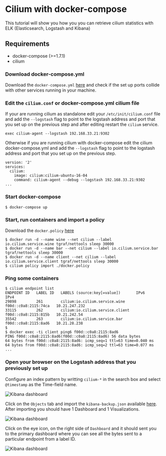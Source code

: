 # Cilium with docker-compose

This tutorial will show you how you you can retrieve cilium statistics with ELK
(Elasticsearch, Logstash and Kibana)

## Requirements

 - docker-compose (>=1.7.1)
 - cilium

### Download docker-compose.yml

Download the `docker-compose.yml` [here](docker-compose.yml) and check if the set up ports
collide with other services running in your machine.

### Edit the `cilium.conf` or docker-compose.yml cilium file

If your are running cilium as standalone edit your `/etc/init/cilium.conf` file
and add the `--logstash` flag to point to the logstash address and port that you set up on the
previous step and after editing restart the `cilium` service.

```
exec cilium-agent --logstash 192.168.33.21:9302
```

Otherwise if you are running cilium with docker-compose edit the cilium docker-compose.yml
and add the `--logstash` flag to point to the logstash address and port that you set up on the
previous step.

```
version: '2'
services:
  cilium:
    image: cilium:cilium-ubuntu-16-04
    command: cilium-agent --debug --logstash 192.168.33.21:9302
...
```

### Start docker-compose

```
$ docker-compose up
```

### Start, run containers and import a policy

Download the `docker.policy` [here](../docker-compose/docker.policy)

```
$ docker run -d --name wine --net cilium --label io.cilium.service.wine tgraf/nettools sleep 30000
$ docker run -d --name bar --net cilium --label io.cilium.service.bar tgraf/nettools sleep 30000
$ docker run -d --name client --net cilium --label io.cilium.service.client tgraf/nettools sleep 30000
$ cilium policy import ./docker.policy
```

### Ping some containers

```
$ cilium endpoint list
ENDPOINT ID   LABEL ID   LABELS (source:key[=value])       IPv6                   IPv4
29898         261        cilium:io.cilium.service.wine     f00d::c0a8:2115:74ca   10.21.247.232
33115         262        cilium:io.cilium.service.client   f00d::c0a8:2115:815b   10.21.242.54
35542         263        cilium:io.cilium.service.bar      f00d::c0a8:2115:8ad6   10.21.28.238
$
$ docker exec -ti client ping6 f00d::c0a8:2115:8ad6
PING f00d::c0a8:2115:8ad6(f00d::c0a8:2115:8ad6) 56 data bytes
64 bytes from f00d::c0a8:2115:8ad6: icmp_seq=1 ttl=63 time=0.040 ms
64 bytes from f00d::c0a8:2115:8ad6: icmp_seq=2 ttl=63 time=0.077 ms
...
```

### Open your browser on the Logstash address that you previously set up

Configure an index pattern by writting `cilium-*` in the search box and select `@timestamp`
as the Time-field name.

![Kibana dashboard](cilium-elk-1.png)

Click on the `Objects` tab and import the `kibana-backup.json` available [here](kibana-backup.json).
After importing you should have 1 Dashboard and 1 Visualizations.

![Kibana dashboard](cilium-elk-2.png)

Click on the eye icon, on the right side of `Dashboard` and it should sent you to the
primary dashboard where you can see all the bytes sent to a particular endpoint from a label ID.

![Kibana dashboard](cilium-elk-3.png)
